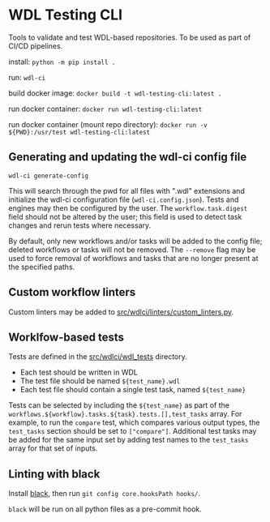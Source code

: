 # WDL Testing CLI

Tools to validate and test WDL-based repositories. To be used as part of CI/CD pipelines.

install: `python -m pip install .`

run: `wdl-ci`

build docker image: `docker build -t wdl-testing-cli:latest .`

run docker container: `docker run wdl-testing-cli:latest`

run docker container (mount repo directory): `docker run -v ${PWD}:/usr/test wdl-testing-cli:latest`


## Generating and updating the wdl-ci config file

`wdl-ci generate-config`

This will search through the pwd for all files with ".wdl" extensions and initialize the wdl-ci configuration file (`wdl-ci.config.json`). Tests and engines may then be configured by the user. The `workflow.task.digest` field should not be altered by the user; this field is used to detect task changes and rerun tests where necessary.

By default, only new workflows and/or tasks will be added to the config file; deleted workflows or tasks will not be removed. The `--remove` flag may be used to force removal of workflows and tasks that are no longer present at the specified paths.


## Custom workflow linters

Custom linters may be added to [src/wdlci/linters/custom_linters.py](src/wdlci/linters/custom_linters.py).


## Worklfow-based tests

Tests are defined in the [src/wdlci/wdl_tests](src/wdlci/wdl_tests) directory.

- Each test should be written in WDL
- The test file should be named `${test_name}.wdl`
- Each test file should contain a single test task, named `${test_name}`

Tests can be selected by including the `${test_name}` as part of the `workflows.${workflow}.tasks.${task}.tests.[],test_tasks` array. For example, to run the `compare` test, which compares various output types, the `test_tasks` section should be set to `["compare"]`. Additional test tasks may be added for the same input set by adding test names to the `test_tasks` array for that set of inputs.


## Linting with black

Install [black](https://github.com/psf/black), then run `git config core.hooksPath hooks/`.

`black` will be run on all python files as a pre-commit hook.
